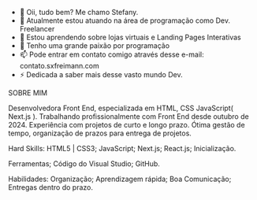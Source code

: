 - 👋 Oii, tudo bem?
  Me chamo Stefany.
- 👀 Atualmente estou atuando na área de programação como Dev. Freelancer
- 🌱 Estou aprendendo sobre lojas virtuais e Landing Pages Interativas
- 💞️ Tenho uma grande paixão por programação
- 📫 Pode entrar em contato comigo através desse e-mail: contato.sxfreimann.com
- ⚡ Dedicada a saber mais desse vasto mundo Dev.

SOBRE MIM

Desenvolvedora Front End, especializada em HTML, CSS JavaScript( Next.js ). Trabalhando profissionalmente com Front End desde outubro de 2024. Experiência com projetos de curto e longo prazo. Ótima gestão de tempo, organização de prazos para entrega de projetos.

Hard Skills:
HTML5 | CSS3;
JavaScript;
Next.js;
React.js;
Inicialização.

Ferramentas;
Código do Visual Studio;
GitHub.

Habilidades:
Organização;
Aprendizagem rápida;
Boa Comunicação;
Entregas dentro do prazo.

<!---
judyjade/judyjade is a ✨ special ✨ repository because its `README.md` (this file) appears on your GitHub profile.
You can click the Preview link to take a look at your changes.
--->
